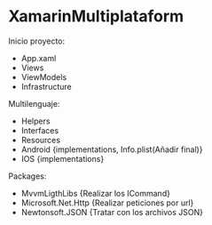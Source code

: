 # XamarinMultiplataform

Inicio proyecto:
  - App.xaml
  - Views
  - ViewModels
  - Infrastructure
 
Multilenguaje:
  - Helpers
  - Interfaces
  - Resources
  - Android {implementations, Info.plist(Añadir final)}
  - IOS {implementations}
  
Packages:
 - MvvmLigthLibs {Realizar los ICommand}
 - Microsoft.Net.Http {Realizar peticiones por url}
 - Newtonsoft.JSON {Tratar con los archivos JSON}
